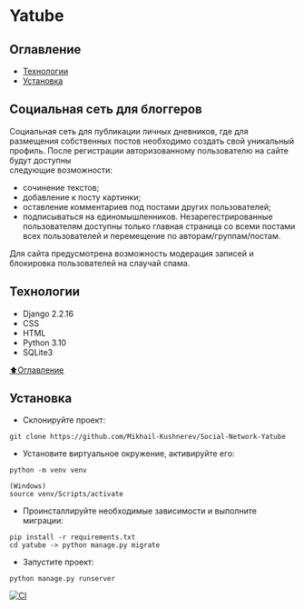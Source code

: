 # Yatube

## Оглавление
- [Технологии](#технологии)
- [Установка](#установка)
<a name="технологии"/><a name="установка"/>

## Социальная сеть для блоггеров

Cоциальная сеть для публикации личных дневников, где для размещения собственных постов необходимо создать свой уникальный профиль. После регистрации авторизованному пользователю на сайте будут доступны  
следующие возможности:

- сочинение текстов;
- добавление к посту картинки;
- оставление комментариев под постами других пользователей;
- подписываться на единомышленников.
Незарегестрированные пользователям доступны только главная страница со всеми постами всех пользователей и перемещение по авторам/группам/постам.

Для сайта предусмотрена возможность модерация записей и блокировка пользователей на слаучай спама.

## Технологии

- Django 2.2.16
- CSS
- HTML
- Python 3.10
- SQLite3

[⬆️Оглавление](#оглавление)

## Установка

- Склонируйте проект:

```
git clone https://github.com/Mikhail-Kushnerev/Social-Network-Yatube
```

- Установите виртуальное окружение, активируйте его:

```
python -m venv venv

(Windows)
source venv/Scripts/activate
```

- Проинсталлируйте необходимые зависимости и выполните миграции:

```
pip install -r requirements.txt
cd yatube -> python manage.py migrate
```

- Запустите проект:

```
python manage.py runserver
```

[![CI](https://github.com/yandex-praktikum/hw05_final/actions/workflows/python-app.yml/badge.svg?branch=master)](https://github.com/yandex-praktikum/hw05_final/actions/workflows/python-app.yml)

